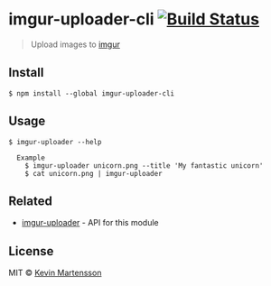 # imgur-uploader-cli [![Build Status](https://travis-ci.org/kevva/imgur-uploader-cli.svg?branch=master)](https://travis-ci.org/kevva/imgur-uploader-cli)

> Upload images to [imgur](http://imgur.com)


## Install

```
$ npm install --global imgur-uploader-cli
```


## Usage

```
$ imgur-uploader --help

  Example
    $ imgur-uploader unicorn.png --title 'My fantastic unicorn'
    $ cat unicorn.png | imgur-uploader
```


## Related

* [imgur-uploader](https://github.com/kevva/imgur-uploader) - API for this module


## License

MIT © [Kevin Martensson](http://github.com/kevva)
